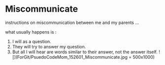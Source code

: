 # Miscommunicate
instructions on miscommunication between me and my parents 
...

what usually happens is :

1. I will as a question.
2. They will try to answer my question.
3. But all I will hear are words similar to their answer, not the answer itself.
![](ForGit/PsuedoCodeMom_152601_Miscommunicate.jpg = 500x1000)
